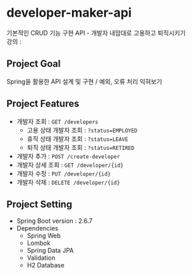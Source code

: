 # developer-maker-api
기본적인 CRUD 기능 구현 API - 개발자 내맘대로 고용하고 퇴직시키기                       
강의 : 

## Project Goal
Spring을 활용한 API 설계 및 구현 / 예외, 오류 처리 익혀보기

## Project Features
- 개발자 조회 : `GET /developers`
  - 고용 상태 개발자 조회 : `?status=EMPLOYED`
  - 휴직 상태 개발자 조회 : `?status=LEAVE`
  - 퇴직 상태 개발자 조회 : `?status=RETIRED`  
- 개발자 추가 : `POST /create-developer`
- 개발자 상세 조회 : `GET /developer/{id}`
- 개발자 수정 : `PUT /developer/{id}`
- 개발자 삭제 : `DELETE /developer/{id}`

## Project Setting              
* Spring Boot version : 2.6.7                   
* Dependencies
  - Spring Web
  - Lombok      
  - Spring Data JPA
  - Validation
  - H2 Database   
